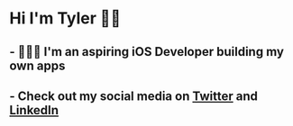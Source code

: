 #  Hi I'm Tyler 👋🏼
## - 👨🏻‍💻 I'm an aspiring iOS Developer building my own apps
## - Check out my social media on [Twitter](https://twitter.com/trhod_ios) and [LinkedIn](https://www.linkedin.com/in/tyler-rhodes-6345351b8/)

